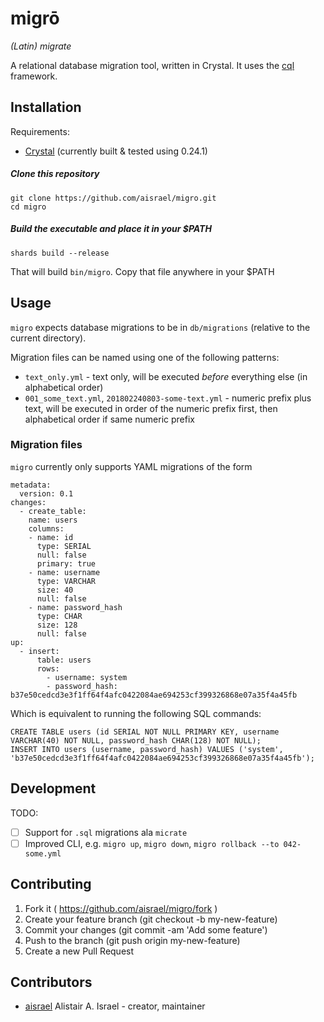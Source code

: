 # migrō

_(Latin) migrate_

A relational database migration tool, written in Crystal. It uses the [cql](https://github.com/aisrael/cql) framework.

## Installation

Requirements:

* [Crystal](https://crystal-lang.org/) (currently built & tested using 0.24.1)

##### Clone this repository

```
git clone https://github.com/aisrael/migro.git
cd migro
```

##### Build the executable and place it in your $PATH

```
shards build --release
```

That will build `bin/migro`. Copy that file anywhere in your $PATH

## Usage

`migro` expects database migrations to be in `db/migrations` (relative to the current directory).

Migration files can be named using one of the following patterns:

* `text_only.yml` - text only, will be executed _before_ everything else (in alphabetical order)
* `001_some_text.yml`, `201802240803-some-text.yml` - numeric prefix plus text, will be executed in order of the numeric prefix first, then alphabetical order if same numeric prefix

### Migration files

`migro` currently only supports YAML migrations of the form

```
metadata:
  version: 0.1
changes:
  - create_table:
    name: users
    columns:
    - name: id
      type: SERIAL
      null: false
      primary: true
    - name: username
      type: VARCHAR
      size: 40
      null: false
    - name: password_hash
      type: CHAR
      size: 128
      null: false
up:
  - insert:
      table: users
      rows:
        - username: system
        - password_hash: b37e50cedcd3e3f1ff64f4afc0422084ae694253cf399326868e07a35f4a45fb
```

Which is equivalent to running the following SQL commands:

```
CREATE TABLE users (id SERIAL NOT NULL PRIMARY KEY, username VARCHAR(40) NOT NULL, password_hash CHAR(128) NOT NULL);
INSERT INTO users (username, password_hash) VALUES ('system', 'b37e50cedcd3e3f1ff64f4afc0422084ae694253cf399326868e07a35f4a45fb');
```

## Development

TODO:

* [ ] Support for `.sql` migrations ala `micrate`
* [ ] Improved CLI, e.g. `migro up`, `migro down`, `migro rollback --to 042-some.yml`

## Contributing

1. Fork it ( https://github.com/aisrael/migro/fork )
2. Create your feature branch (git checkout -b my-new-feature)
3. Commit your changes (git commit -am 'Add some feature')
4. Push to the branch (git push origin my-new-feature)
5. Create a new Pull Request

## Contributors

- [aisrael](https://github.com/aisrael) Alistair A. Israel - creator, maintainer
